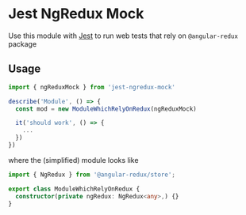 # Jest NgRedux Mock

Use this module with [Jest](https://facebook.github.io/jest/) to run web tests
that rely on `@angular-redux` package

## Usage 

```typescript
import { ngReduxMock } from 'jest-ngredux-mock'

describe('Module', () => {
  const mod = new ModuleWhichRelyOnRedux(ngReduxMock)

  it('should work', () => {
    ...
  })
})
```

where the (simplified) module looks like

```typescript
import { NgRedux } from '@angular-redux/store';

export class ModuleWhichRelyOnRedux {
  constructor(private ngRedux: NgRedux<any>,) {}
}
```
